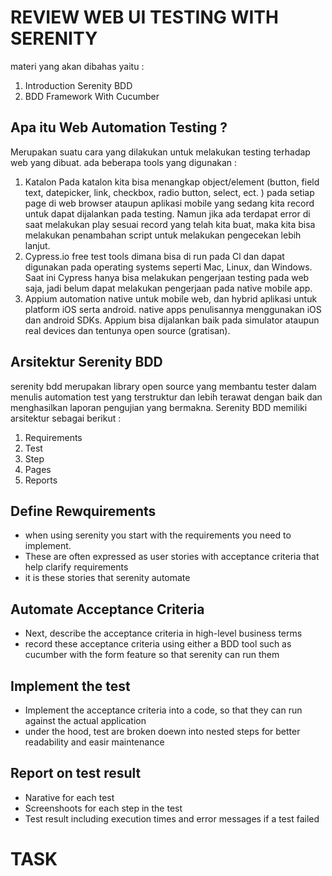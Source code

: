 # REVIEW WEB UI TESTING WITH SERENITY
  materi yang akan dibahas yaitu :
  1. Introduction Serenity BDD
  2. BDD Framework With Cucumber

## Apa itu Web Automation Testing ?
   Merupakan suatu cara yang dilakukan untuk melakukan testing terhadap web yang dibuat. 
   ada beberapa tools yang digunakan :
   1. Katalon 
      Pada katalon kita bisa menangkap object/element (button, field text, datepicker, link, checkbox, radio button, select, ect. ) pada setiap page di web browser ataupun aplikasi mobile yang sedang kita record untuk dapat dijalankan pada testing. Namun jika ada terdapat error di saat melakukan play sesuai record yang telah kita buat, maka kita bisa melakukan penambahan script untuk melakukan pengecekan lebih lanjut.
   2. Cypress.io 
      free test tools dimana bisa di run pada Cl dan dapat digunakan pada operating systems seperti Mac, Linux, dan Windows. Saat ini Cypress hanya bisa melakukan pengerjaan testing pada web saja, jadi belum dapat melakukan pengerjaan pada native mobile app.
   3. Appium
      automation native untuk mobile web, dan hybrid aplikasi untuk platform iOS serta android. native apps penulisannya menggunakan iOS dan android SDKs. Appium bisa dijalankan baik pada simulator ataupun real devices dan tentunya open source (gratisan).

## Arsitektur Serenity BDD
   serenity bdd merupakan library open source yang membantu tester dalam menulis automation test yang terstruktur dan lebih terawat dengan baik dan menghasilkan laporan pengujian yang bermakna.
   Serenity BDD memiliki arsitektur sebagai berikut :
   1. Requirements
   2. Test
   3. Step
   4. Pages
   5. Reports

## Define Rewquirements
   - when using serenity you start with the requirements you need to implement.
   - These are often expressed as user stories with acceptance criteria that help clarify requirements
   - it is these stories that serenity automate

## Automate Acceptance Criteria
   - Next, describe the acceptance criteria in high-level business terms
   - record these acceptance criteria using either a BDD tool such as cucumber with the form feature so that serenity can run them

## Implement the test
   - Implement the acceptance criteria into a code, so that they can run against the actual application
   - under the hood, test are broken doewn into nested steps for better readability and easir maintenance

## Report on test result
  - Narative for each test
  - Screenshoots for each step in the test
  - Test result including execution times and error messages if a test failed

# TASK